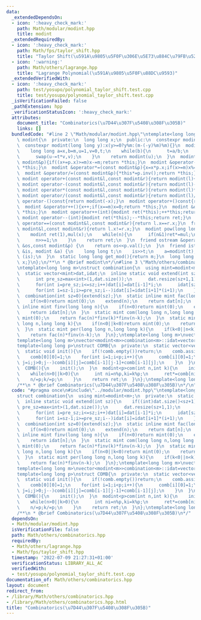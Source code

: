 ```yaml
---
data:
  _extendedDependsOn:
  - icon: ':heavy_check_mark:'
    path: Math/modular/modint.hpp
    title: modint
  _extendedRequiredBy:
  - icon: ':heavy_check_mark:'
    path: Math/fps/taylor_shift.hpp
    title: "Taylor Shift(\u591A\u9805\u5F0F\u306E\u5E73\u884C\u79FB\u52D5)"
  - icon: ':warning:'
    path: Math/others/lagrange.hpp
    title: "Lagrange Polynomial(\u591A\u9805\u5F0F\u88DC\u9593)"
  _extendedVerifiedWith:
  - icon: ':heavy_check_mark:'
    path: test/yosupo/polynomial_taylor_shift.test.cpp
    title: test/yosupo/polynomial_taylor_shift.test.cpp
  _isVerificationFailed: false
  _pathExtension: hpp
  _verificationStatusIcon: ':heavy_check_mark:'
  attributes:
    document_title: "Combinatorics(\u7D44\u307F\u5408\u308F\u305B)"
    links: []
  bundledCode: "#line 2 \"Math/modular/modint.hpp\"\ntemplate<long long m>\nstruct\
    \ modint{\n  private:\n  long long x;\n  public:\n  constexpr modint():x(0){}\n\
    \  constexpr modint(long long y):x(y>=0?y%m:(m-(-y)%m)%m){}\n  modint inv()const{\n\
    \    long long a=x,b=m,u=1,v=0,t;\n    while(b){\n      t=a/b;\n      swap(a-=t*b,b);\n\
    \      swap(u-=t*v,v);\n    }\n    return modint(u);\n  }\n  modint &operator+=(const\
    \ modint&p){if((x+=p.x)>=m)x-=m;return *this;}\n  modint &operator-=(const modint&p){if((x+=m-p.x)>=m)x-=m;return\
    \ *this;}\n  modint &operator*=(const modint&p){x=x*p.x;if(x>=m)x%=m;return *this;}\n\
    \  modint &operator/=(const modint&p){*this*=p.inv();return *this;}\n  friend\
    \ modint operator+(const modint&l,const modint&r){return modint(l)+=r;}\n  friend\
    \ modint operator-(const modint&l,const modint&r){return modint(l)-=r;}\n  friend\
    \ modint operator*(const modint&l,const modint&r){return modint(l)*=r;}\n  friend\
    \ modint operator/(const modint&l,const modint&r){return modint(l)/=r;}\n  modint\
    \ operator-()const{return modint(-x);}\n  modint operator+()const{return *this;}\n\
    \  modint &operator++(){x++;if(x==m)x=0;return *this;}\n  modint &operator--(){if(x==0)x=m;x--;return\
    \ *this;}\n  modint operator++(int){modint ret(*this);++*this;return ret;}\n \
    \ modint operator--(int){modint ret(*this);--*this;return ret;}\n  friend bool\
    \ operator==(const modint&l,const modint&r){return l.x==r.x;}\n  friend bool operator!=(const\
    \ modint&l,const modint&r){return l.x!=r.x;}\n  modint pow(long long n)const{\n\
    \    modint ret(1),mul(x);\n    while(n){\n      if(n&1)ret*=mul;\n      mul*=mul;\n\
    \      n>>=1;\n    }\n    return ret;\n  }\n  friend ostream &operator<<(ostream\
    \ &os,const modint&p) {\n    return os<<p.val();\n  }\n  friend istream &operator>>(istream\
    \ &is, modint &a) {\n    long long t;\n    is>>t;\n    a=modint(t);\n    return\
    \ (is);\n  }\n  static long long get_mod(){return m;}\n  long long val()const{return\
    \ x;}\n};\n/**\n * @brief modint\n*/\n#line 3 \"Math/others/combinatorics.hpp\"\
    \ntemplate<long long m>\nstruct combination{\n  using mint=modint<m>;\n  private:\n\
    \  static vector<mint>dat,idat;\n  inline static void extend(int sz){\n    if((int)dat.size()<sz+1){\n\
    \      int pre_sz=max<int>(1,dat.size());\n      dat.resize(sz+1,1);\n      idat.resize(sz+1,1);\n\
    \      for(int i=pre_sz;i<=sz;i++)dat[i]=dat[i-1]*i;\n      idat[sz]=1/dat[sz];\n\
    \      for(int i=sz-1;i>=pre_sz;i--)idat[i]=idat[i+1]*(i+1);\n    }\n  }\n  public:\n\
    \  combination(int sz=0){extend(sz);}\n  static inline mint fac(long long n){\n\
    \    if(n<0)return mint(0);\n    extend(n);\n    return dat[n];\n  }\n  static\
    \ inline mint finv(long long n){\n    if(n<0)return mint(0);\n    extend(n);\n\
    \    return idat[n];\n  }\n  static mint com(long long n,long long k){\n    if(k<0||n<k)return\
    \ mint(0);\n    return fac(n)*finv(k)*finv(n-k);\n  }\n  static mint hom(long\
    \ long n,long long k){\n    if(n<0||k<0)return mint(0);\n    return k==0?1:com(n+k-1,k);\n\
    \  }\n  static mint per(long long n,long long k){\n    if(k<0||n<k)return mint(0);\n\
    \    return fac(n)*finv(n-k);\n  }\n};\ntemplate<long long m>\nvector<modint<m>>combination<m>::dat=vector<modint<m>>();\n\
    template<long long m>\nvector<modint<m>>combination<m>::idat=vector<modint<m>>();\n\
    template<long long p>\nstruct COMB{\n  private:\n  static vector<vector<modint<p>>>comb;\n\
    \  static void init(){\n    if(!comb.empty())return;\n    comb.assign(p,vector<modint<p>>(p));\n\
    \    comb[0][0]=1;\n    for(int i=1;i<p;i++){\n      comb[i][0]=1;\n      for(int\
    \ j=i;j>0;j--)comb[i][j]=comb[i-1][j-1]+comb[i-1][j];\n    }\n  }\n  public:\n\
    \  COMB(){\n    init();\n  }\n  modint<p>com(int n,int k){\n    init();\n    modint<p>ret=1;\n\
    \    while(n>0||k>0){\n      int ni=n%p,ki=k%p;\n      ret*=comb[ni][ki];\n  \
    \    n/=p;k/=p;\n    }\n    return ret;\n  }\n};\ntemplate<long long p>\nvector<vector<modint<p>>>COMB<p>::comb=vector<vector<modint<p>>>();\n\
    /**\n * @brief Combinatorics(\u7D44\u307F\u5408\u308F\u305B)\n*/\n"
  code: "#pragma once\n#include\"../modular/modint.hpp\"\ntemplate<long long m>\n\
    struct combination{\n  using mint=modint<m>;\n  private:\n  static vector<mint>dat,idat;\n\
    \  inline static void extend(int sz){\n    if((int)dat.size()<sz+1){\n      int\
    \ pre_sz=max<int>(1,dat.size());\n      dat.resize(sz+1,1);\n      idat.resize(sz+1,1);\n\
    \      for(int i=pre_sz;i<=sz;i++)dat[i]=dat[i-1]*i;\n      idat[sz]=1/dat[sz];\n\
    \      for(int i=sz-1;i>=pre_sz;i--)idat[i]=idat[i+1]*(i+1);\n    }\n  }\n  public:\n\
    \  combination(int sz=0){extend(sz);}\n  static inline mint fac(long long n){\n\
    \    if(n<0)return mint(0);\n    extend(n);\n    return dat[n];\n  }\n  static\
    \ inline mint finv(long long n){\n    if(n<0)return mint(0);\n    extend(n);\n\
    \    return idat[n];\n  }\n  static mint com(long long n,long long k){\n    if(k<0||n<k)return\
    \ mint(0);\n    return fac(n)*finv(k)*finv(n-k);\n  }\n  static mint hom(long\
    \ long n,long long k){\n    if(n<0||k<0)return mint(0);\n    return k==0?1:com(n+k-1,k);\n\
    \  }\n  static mint per(long long n,long long k){\n    if(k<0||n<k)return mint(0);\n\
    \    return fac(n)*finv(n-k);\n  }\n};\ntemplate<long long m>\nvector<modint<m>>combination<m>::dat=vector<modint<m>>();\n\
    template<long long m>\nvector<modint<m>>combination<m>::idat=vector<modint<m>>();\n\
    template<long long p>\nstruct COMB{\n  private:\n  static vector<vector<modint<p>>>comb;\n\
    \  static void init(){\n    if(!comb.empty())return;\n    comb.assign(p,vector<modint<p>>(p));\n\
    \    comb[0][0]=1;\n    for(int i=1;i<p;i++){\n      comb[i][0]=1;\n      for(int\
    \ j=i;j>0;j--)comb[i][j]=comb[i-1][j-1]+comb[i-1][j];\n    }\n  }\n  public:\n\
    \  COMB(){\n    init();\n  }\n  modint<p>com(int n,int k){\n    init();\n    modint<p>ret=1;\n\
    \    while(n>0||k>0){\n      int ni=n%p,ki=k%p;\n      ret*=comb[ni][ki];\n  \
    \    n/=p;k/=p;\n    }\n    return ret;\n  }\n};\ntemplate<long long p>\nvector<vector<modint<p>>>COMB<p>::comb=vector<vector<modint<p>>>();\n\
    /**\n * @brief Combinatorics(\u7D44\u307F\u5408\u308F\u305B)\n*/"
  dependsOn:
  - Math/modular/modint.hpp
  isVerificationFile: false
  path: Math/others/combinatorics.hpp
  requiredBy:
  - Math/others/lagrange.hpp
  - Math/fps/taylor_shift.hpp
  timestamp: '2022-07-09 21:27:31+01:00'
  verificationStatus: LIBRARY_ALL_AC
  verifiedWith:
  - test/yosupo/polynomial_taylor_shift.test.cpp
documentation_of: Math/others/combinatorics.hpp
layout: document
redirect_from:
- /library/Math/others/combinatorics.hpp
- /library/Math/others/combinatorics.hpp.html
title: "Combinatorics(\u7D44\u307F\u5408\u308F\u305B)"
---
```


